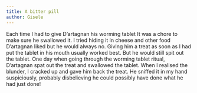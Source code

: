 ```yaml
---
title: A bitter pill
author: Gisele
---
```


Each time I had to give D’artagnan his worming tablet It was a chore to make sure he swallowed it. I tried hiding it in cheese and other food D’artagnan liked but he would always no. Giving him a treat as soon as I had put the tablet in his mouth usually worked best. But he would still spit out the tablet. One day when going through the worming tablet ritual, D’artagnan spat out the treat and swallowed the tablet. When I realised the blunder, I cracked up and gave him back the treat. He sniffed it in my hand suspiciously, probably disbelieving he could possibly have done what he had just done!